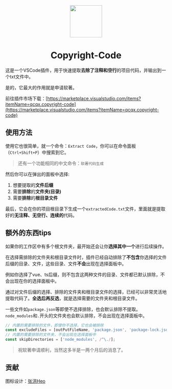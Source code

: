 <div align="center">
<!-- Logo -->
<img width="100px" src="https://bu.dusays.com/2024/01/19/65a9ef6a40f0a.png">
<!-- 名称 -->
<h1>Copyright-Code</h1>
</div>

这是一个VSCode插件，用于快速提取**去除了注释和空行**的项目代码，并输出到一个txt文件中。

是的，它最大的作用就是申请软著。

前往插件市场下载：[https://marketplace.visualstudio.com/items?itemName=qcqx.copyright-code](https://marketplace.visualstudio.com/items?itemName=qcqx.copyright-code)

## 使用方法
使用它也很简单，就一个命令：`Extract Code`，你可以在命令面板（`Ctrl+Shift+P`）中搜索到它。

> 还有一个功能相同的中文命令：`软著代码生成`

然后你可以在弹出的面板中选择:
1. 想要提取的**文件后缀**
2. 需要**排除**的**文件夹(目录)**
3. 需要**排除**的**根目录文件**

最后，它会在你的项目根目录下生成一个`extractedCode.txt`文件，里面就是提取好的**无注释、无空行、连续的**代码。

## 额外的东西tips
如果你的工作区中有多个根文件夹，最开始还会让你**选择其中一个**进行后续操作。

在选择需排除的文件夹和根目录文件时，插件已经自动排除了**不包含**你选择的文件后缀的目录、文件，这些目录、文件**不会**出现在选择面板中。

例如你选择了vue、ts后缀，则不包含这两种文件的目录、文件都已默认排除，不会出现在你的选择面板中。

通过对文件后缀的选择、排除的文件夹和根目录文件的选择，已经可以非常灵活地提取代码了。**全选后再反选**，就是选择需要的文件夹和根目录文件。

一些文件如`package.json`等即使不选择排除，也会默认排除不提取。`node_modules`和`.`开头的文件夹也会默认排除，不会出现在选择面板中。

```js 内置的默认排除的文件
// 内置的需要排除的文件，即使你不选择，它也会被排除
const excludeFiles = [outPutFileName, 'package.json', 'package-lock.json', 'pnpm-lock.yaml', 'yarn.lock'];
// 内置的需要排除的文件夹，不会出现在选择面板中
const skipDirectories = ['node_modules', /^\./];
```

> 祝软著申请顺利，当然这多半是一两个月后的消息了。

## 贡献

图标设计：[张洪Heo](https://github.com/zhheo)


